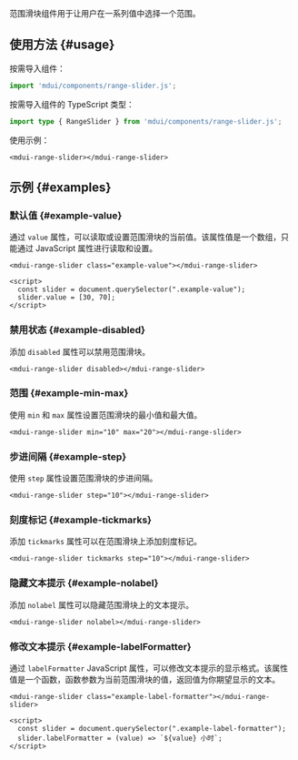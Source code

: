 范围滑块组件用于让用户在一系列值中选择一个范围。

## 使用方法 {#usage}

按需导入组件：

```js
import 'mdui/components/range-slider.js';
```

按需导入组件的 TypeScript 类型：

```ts
import type { RangeSlider } from 'mdui/components/range-slider.js';
```

使用示例：

```html,example,playgroundId=336
<mdui-range-slider></mdui-range-slider>
```

## 示例 {#examples}

### 默认值 {#example-value}

通过 `value` 属性，可以读取或设置范围滑块的当前值。该属性值是一个数组，只能通过 JavaScript 属性进行读取和设置。

```html,example,expandable,playgroundId=337
<mdui-range-slider class="example-value"></mdui-range-slider>

<script>
  const slider = document.querySelector(".example-value");
  slider.value = [30, 70];
</script>
```

### 禁用状态 {#example-disabled}

添加 `disabled` 属性可以禁用范围滑块。

```html,example,expandable,playgroundId=338
<mdui-range-slider disabled></mdui-range-slider>
```

### 范围 {#example-min-max}

使用 `min` 和 `max` 属性设置范围滑块的最小值和最大值。

```html,example,expandable,playgroundId=339
<mdui-range-slider min="10" max="20"></mdui-range-slider>
```

### 步进间隔 {#example-step}

使用 `step` 属性设置范围滑块的步进间隔。

```html,example,expandable,playgroundId=340
<mdui-range-slider step="10"></mdui-range-slider>
```

### 刻度标记 {#example-tickmarks}

添加 `tickmarks` 属性可以在范围滑块上添加刻度标记。

```html,example,expandable,playgroundId=341
<mdui-range-slider tickmarks step="10"></mdui-range-slider>
```

### 隐藏文本提示 {#example-nolabel}

添加 `nolabel` 属性可以隐藏范围滑块上的文本提示。

```html,example,expandable,playgroundId=342
<mdui-range-slider nolabel></mdui-range-slider>
```

### 修改文本提示 {#example-labelFormatter}

通过 `labelFormatter` JavaScript 属性，可以修改文本提示的显示格式。该属性值是一个函数，函数参数为当前范围滑块的值，返回值为你期望显示的文本。

```html,example,expandable,playgroundId=343
<mdui-range-slider class="example-label-formatter"></mdui-range-slider>

<script>
  const slider = document.querySelector(".example-label-formatter");
  slider.labelFormatter = (value) => `${value} 小时`;
</script>
```
